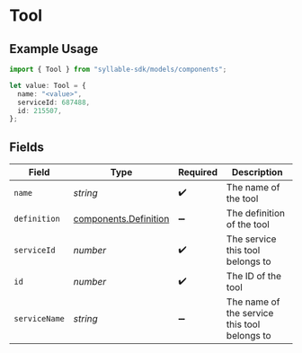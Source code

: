 # Tool

## Example Usage

```typescript
import { Tool } from "syllable-sdk/models/components";

let value: Tool = {
  name: "<value>",
  serviceId: 687488,
  id: 215507,
};
```

## Fields

| Field                                                          | Type                                                           | Required                                                       | Description                                                    |
| -------------------------------------------------------------- | -------------------------------------------------------------- | -------------------------------------------------------------- | -------------------------------------------------------------- |
| `name`                                                         | *string*                                                       | :heavy_check_mark:                                             | The name of the tool                                           |
| `definition`                                                   | [components.Definition](../../models/components/definition.md) | :heavy_minus_sign:                                             | The definition of the tool                                     |
| `serviceId`                                                    | *number*                                                       | :heavy_check_mark:                                             | The service this tool belongs to                               |
| `id`                                                           | *number*                                                       | :heavy_check_mark:                                             | The ID of the tool                                             |
| `serviceName`                                                  | *string*                                                       | :heavy_minus_sign:                                             | The name of the service this tool belongs to                   |